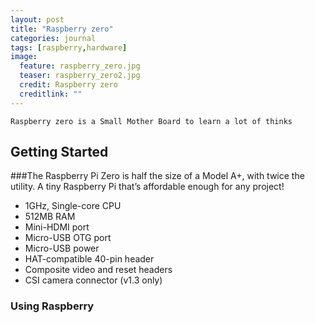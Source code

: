 ```yaml
---
layout: post
title: "Raspberry zero"
categories: journal
tags: [raspberry,hardware]
image:
  feature: raspberry_zero.jpg
  teaser: raspberry_zero2.jpg
  credit: Raspberry zero 
  creditlink: ""
---
```


``Raspberry zero is a Small Mother Board to learn a lot of thinks``

## Getting Started

###The Raspberry Pi Zero is half the size of a Model A+, with twice the utility. A tiny Raspberry Pi that’s affordable enough for any project!

* 1GHz, Single-core CPU
* 512MB RAM
* Mini-HDMI port
* Micro-USB OTG port
* Micro-USB power
* HAT-compatible 40-pin header
* Composite video and reset headers
* CSI camera connector (v1.3 only)


### Using Raspberry
